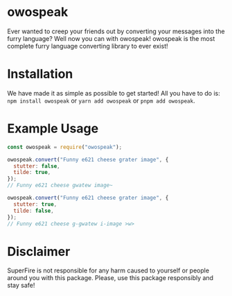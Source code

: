 # owospeak

Ever wanted to creep your friends out by converting your messages into the furry language? Well now you can with owospeak! owospeak is the most complete furry language converting library to ever exist!

# Installation

We have made it as simple as possible to get started! All you have to do is: `npm install owospeak` or `yarn add owospeak` or `pnpm add owospeak`.

# Example Usage

```js
const owospeak = require("owospeak");

owospeak.convert("Funny e621 cheese grater image", {
  stutter: false,
  tilde: true,
});
// Funny e621 cheese gwatew image~

owospeak.convert("Funny e621 cheese grater image", {
  stutter: true,
  tilde: false,
});
// Funny e621 cheese g-gwatew i-image >w>
```

# Disclaimer

SuperFire is not responsible for any harm caused to yourself or people around you with this package. Please, use this package responsibly and stay safe!
